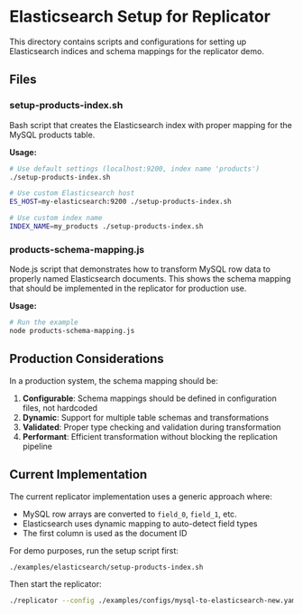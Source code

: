 # Elasticsearch Setup for Replicator

This directory contains scripts and configurations for setting up Elasticsearch indices and schema mappings for the replicator demo.

## Files

### setup-products-index.sh
Bash script that creates the Elasticsearch index with proper mapping for the MySQL products table.

**Usage:**
```bash
# Use default settings (localhost:9200, index name 'products')
./setup-products-index.sh

# Use custom Elasticsearch host
ES_HOST=my-elasticsearch:9200 ./setup-products-index.sh

# Use custom index name
INDEX_NAME=my_products ./setup-products-index.sh
```

### products-schema-mapping.js
Node.js script that demonstrates how to transform MySQL row data to properly named Elasticsearch documents. This shows the schema mapping that should be implemented in the replicator for production use.

**Usage:**
```bash
# Run the example
node products-schema-mapping.js
```

## Production Considerations

In a production system, the schema mapping should be:

1. **Configurable**: Schema mappings should be defined in configuration files, not hardcoded
2. **Dynamic**: Support for multiple table schemas and transformations
3. **Validated**: Proper type checking and validation during transformation
4. **Performant**: Efficient transformation without blocking the replication pipeline

## Current Implementation

The current replicator implementation uses a generic approach where:
- MySQL row arrays are converted to `field_0`, `field_1`, etc.
- Elasticsearch uses dynamic mapping to auto-detect field types
- The first column is used as the document ID

For demo purposes, run the setup script first:
```bash
./examples/elasticsearch/setup-products-index.sh
```

Then start the replicator:
```bash
./replicator --config ./examples/configs/mysql-to-elasticsearch-new.yaml
```